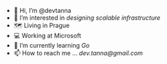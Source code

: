 - 👋 Hi, I’m @devtanna
- 👀 I’m interested in _designing scalable infrastructure_
- 🗺 Living in Prague
- 💻 Working at Microsoft
- 🌱 I’m currently learning _Go_
- 📫 How to reach me ... _dev.tanna@gmail.com_

<!---
devtanna/devtanna is a ✨ special ✨ repository because its `README.md` (this file) appears on your GitHub profile.
You can click the Preview link to take a look at your changes.
--->
